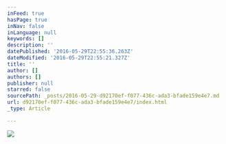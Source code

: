 ```yaml
---
inFeed: true
hasPage: true
inNav: false
inLanguage: null
keywords: []
description: ''
datePublished: '2016-05-29T22:55:36.263Z'
dateModified: '2016-05-29T22:55:21.327Z'
title: ''
author: []
authors: []
publisher: null
starred: false
sourcePath: _posts/2016-05-29-d92170ef-f077-436c-ada3-bfade159e4e7.md
url: d92170ef-f077-436c-ada3-bfade159e4e7/index.html
_type: Article

---
```

![](https://the-grid-user-content.s3-us-west-2.amazonaws.com/3d4563fa-48b5-4daa-abdb-626412e7e898.jpg)